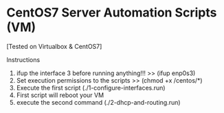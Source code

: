 # CentOS7 Server Automation Scripts (VM)

[Tested on Virtualbox & CentOS7]

Instructions

1. ifup the interface 3 before running anything!!! >> (ifup enp0s3)
2. Set execution permissions to the scripts >> (chmod +x /centos/*)
3. Execute the first script (./1-configure-interfaces.run)
4. First script will reboot your VM
5. execute the second command (./2-dhcp-and-routing.run)
